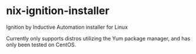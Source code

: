 # nix-ignition-installer
Ignition by Inductive Automation installer for Linux

Currently only supports distros utilizing the Yum package manager, and has only been tested on CentOS.
